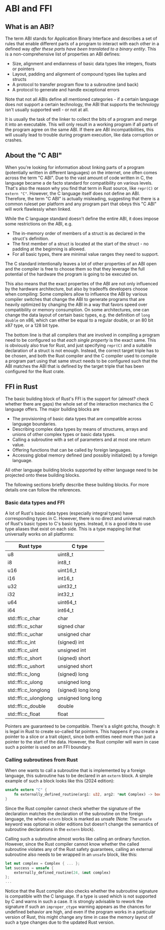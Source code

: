 # ABI and FFI

## What is an ABI?

The term ABI stands for Application Binary Interface and describes a set of rules that enable different parts of a
program to interact with each other in a defined way *after these parts have been translated to a binary entity*. This
is a non-comprehensive list of properties an ABI defines:

* Size, alignment and endianness of basic data types like integers, floats or pointers
* Layout, padding and alignment of compound types like tuples and structs
* A protocol to transfer program flow to a subroutine (and back)
* A protocol to generate and handle exceptional errors

Note that not all ABIs define all mentioned categories - if a certain language does not support a certain technology,
the ABI that supports the technology isn't usually supported well - or not at all.

It is usually the task of the linker to collect the bits of a program and merge it into an executable. This will only
result in a working program if all parts of the program agree on the same ABI. If there are ABI incompatibilities, this
will usually lead to trouble during program execution, like data corruption or crashes.

## About the "C ABI"

When you're looking for information about linking parts of a program (potentially written in different languages) on the
internet, one often comes across the term "C ABI". Due to the vast amount of code written in C, the language became a de
facto standard for compatibility on various levels. That's also the reason why you find that term in Rust source, like
`repr(C)` or `extern "C"`. However, the C language itself does not define an ABI. Therefore, the term "C ABI" is
actually misleading, suggesting that there is a common ruleset per platform and any program part that obeys this "C ABI"
will work flawlessly when linked.

While the C language standard doesn't define the entire ABI, it does impose some restrictions on the ABI, e.g.

* The in-memory order of members of a struct is as declared in the struct's definition.
* The first member of a struct is located at the start of the struct - no padding at the beginning is allowed.
* For all basic types, there are minimal value ranges they need to support.

The C standard intentionally leaves a lot of other properties of an ABI open and the compiler is free to choose them so
that they leverage the full potential of the hardware the program is going to be executed on.

This also means that the exact properties of the ABI are not only influenced by the hardware architecture, but also by
tradeoffs developers choose when compiling: Some compilers allow to influence the ABI by various compiler switches that
change the ABI to generate programs that are heavily optimized by changing the ABI in a way that favors speed over
compatibility or memory consumption. On some architectures, one can change the data layout of certain basic types, e.g.
the definition of `long double` on x86, which can either be equal to a regular double, or an 80 bit x87 type, or a 128
bit type.

The bottom line is that all compilers that are involved in compiling a program need to be configured so that *each
single property* is the exact same. This is obviously also true for Rust, and just specifying `repr(C)` and a suitable
declaration of a struct is not enough. Instead, the correct target triple has to be chosen, and both the Rust compiler
and the C compiler used to compile a program part using that same struct needs to be configured such that the ABI
matches the ABI that is defined by the target triple that has been configured for the Rust crate.

## FFI in Rust

The basic building block of Rust's FFI is the support for (almost? check whether there are gaps) the whole set of the
interaction mechanics the C language offers. The major building blocks are

* The provisioning of basic data types that are compatible across language boundaries.
* Describing complex data types by means of structures, arrays and unions of other complex types or basic data types.
* Calling a subroutine with a set of parameters and at most one return value.
* Offering functions that can be called by foreign languages.
* Accessing global memory defined (and possibly initialized) by a foreign language.

All other language building blocks supported by either language need to be projected onto these building blocks.

The following sections briefly describe these building blocks. For more details one can follow the references.

### Basic data types and FFI

A lot of Rust's basic data types (especially integral types) have corresponding types in C. However, there is no direct
and universal match of Rust's basic types to C's basic types. Instead, it is a good idea to use type aliases that exist
on each side. This is a type mapping list that universally works on all platforms:

| Rust type             | C type             |
|-----------------------|--------------------|
| u8                    | uint8_t            |
| i8                    | int8_t             |
| u16                   | uint16_t           |
| i16                   | int16_t            |
| u32                   | uint32_t           |
| i32                   | int32_t            |
| u64                   | uint64_t           |
| i64                   | int64_t            |
| std::ffi::c_char      | char               |
| std::ffi::c_schar     | signed char        |
| std::ffi::c_uchar     | unsigned char      |
| std::ffi::c_int       | (signed) int       |
| std::ffi::c_uint      | unsigned int       |
| std::ffi::c_short     | (signed) short     |
| std::ffi::c_ushort    | unsigned short     |
| std::ffi::c_long      | (signed) long      |
| std::ffi::c_ulong     | unsigned long      |
| std::ffi::c_longlong  | (signed) long long |
| std::ffi::c_ulonglong | unsigned long long |
| std::ffi::c_double    | double             |
| std::ffi::c_float     | float              |

Pointers are guaranteed to be compatible. There's a slight gotcha, though: It is legal in Rust to create so-called fat
pointers. This happens if you create a pointer to a slice or a trait object, since both entities need more than just a
pointer to the start of the data. However, the Rust compiler will warn in case such a pointer is used on an FFI
boundary.

### Calling subroutines from Rust

When one wants to call a subroutine that is implemented by a foreign language, this subroutine has to be declared in an
`extern` block. A simple example of such a block looks like this (2024 edition):

```rust
unsafe extern "C" {
    fn externally_defined_routine(arg1: u32, arg2: *mut Complex) -> bool;
}
```

Since the Rust compiler cannot check whether the signature of the declaration matches the declaration of the subroutine
on the foreign language, the whole `extern` block is marked as unsafe (Note: The `unsafe` keyword was optional in older
editions but doesn't change the semantics of subroutine declarations in the `extern` block).

Calling such a subroutine almost works like calling an ordinary function. However, since the Rust compiler cannot know
whether the called subroutine violates any of the Rust safety guarantees, calling an external subroutine also needs to
be wrapped in an `unsafe` block, like this:

```rust
let mut complex = Complex { ... };
let success = unsafe {
    externally_defined_routine(24, &mut complex)
};
...
```

Notice that the Rust compiler also checks whether the subroutine signature is compatible with the C language. If a type
is used which is not supported by C and warns in such a case. It is strongly advisable to rework the signature if such
an `improper_ctype` warning appears as the chances for undefined behavior are high, and even if the program works in
a particular version of Rust, this might change any time in case the memory layout of such a type changes due to the
updated Rust version.